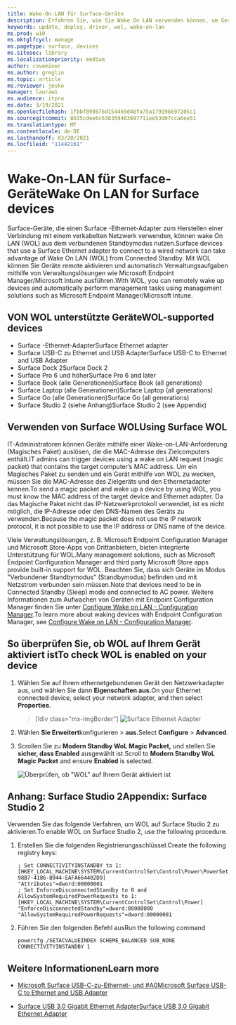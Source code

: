 ```yaml
---
title: Wake-On-LAN für Surface-Geräte
description: Erfahren Sie, wie Sie Wake On LAN verwenden können, um Geräte remote zu aktivieren, um Verwaltungsaufgaben automatisch auszuführen.
keywords: update, deploy, driver, wol, wake-on-lan
ms.prod: w10
ms.mktglfcycl: manage
ms.pagetype: surface, devices
ms.sitesec: library
ms.localizationpriority: medium
author: coveminer
ms.author: greglin
ms.topic: article
ms.reviewer: jesko
manager: laurawi
ms.audience: itpro
ms.date: 3/19/2021
ms.openlocfilehash: 1fbbf899876d154469d48fa75a179196697205c1
ms.sourcegitcommit: 8b35cdee6c638359403697711ee53d07cca6ee51
ms.translationtype: MT
ms.contentlocale: de-DE
ms.lasthandoff: 03/20/2021
ms.locfileid: "11442161"
---
```

# <a name="wake-on-lan-for-surface-devices"></a><span data-ttu-id="7e56a-104">Wake-On-LAN für Surface-Geräte</span><span class="sxs-lookup"><span data-stu-id="7e56a-104">Wake On LAN for Surface devices</span></span>

<span data-ttu-id="7e56a-105">Surface-Geräte, die einen Surface -Ethernet-Adapter zum Herstellen einer Verbindung mit einem verkabelten Netzwerk verwenden, können wake On LAN (WOL) aus dem verbundenen Standbymodus nutzen.</span><span class="sxs-lookup"><span data-stu-id="7e56a-105">Surface devices that use a Surface Ethernet adapter to connect to a wired network can take advantage of Wake On LAN (WOL) from Connected Standby.</span></span> <span data-ttu-id="7e56a-106">Mit WOL können Sie Geräte remote aktivieren und automatisch Verwaltungsaufgaben mithilfe von Verwaltungslösungen wie Microsoft Endpoint Manager/Microsoft Intune ausführen.</span><span class="sxs-lookup"><span data-stu-id="7e56a-106">With WOL, you can remotely wake up devices and automatically perform management tasks using management solutions such as Microsoft Endpoint Manager/Microsoft Intune.</span></span>

## <a name="wol-supported-devices"></a><span data-ttu-id="7e56a-107">VON WOL unterstützte Geräte</span><span class="sxs-lookup"><span data-stu-id="7e56a-107">WOL-supported devices</span></span>

- <span data-ttu-id="7e56a-108">Surface -Ethernet-Adapter</span><span class="sxs-lookup"><span data-stu-id="7e56a-108">Surface Ethernet adapter</span></span>
- <span data-ttu-id="7e56a-109">Surface USB-C zu Ethernet und USB Adapter</span><span class="sxs-lookup"><span data-stu-id="7e56a-109">Surface USB-C to Ethernet and USB Adapter</span></span>
- <span data-ttu-id="7e56a-110">Surface Dock 2</span><span class="sxs-lookup"><span data-stu-id="7e56a-110">Surface Dock 2</span></span>
- <span data-ttu-id="7e56a-111">Surface Pro 6 und höher</span><span class="sxs-lookup"><span data-stu-id="7e56a-111">Surface Pro 6 and later</span></span>
- <span data-ttu-id="7e56a-112">Surface Book (alle Generationen)</span><span class="sxs-lookup"><span data-stu-id="7e56a-112">Surface Book (all generations)</span></span>
- <span data-ttu-id="7e56a-113">Surface Laptop (alle Generationen)</span><span class="sxs-lookup"><span data-stu-id="7e56a-113">Surface Laptop (all generations)</span></span>
- <span data-ttu-id="7e56a-114">Surface Go (alle Generationen)</span><span class="sxs-lookup"><span data-stu-id="7e56a-114">Surface Go (all generations)</span></span>
- <span data-ttu-id="7e56a-115">Surface Studio 2 (siehe Anhang)</span><span class="sxs-lookup"><span data-stu-id="7e56a-115">Surface Studio 2 (see Appendix)</span></span>


## <a name="using-surface-wol"></a><span data-ttu-id="7e56a-116">Verwenden von Surface WOL</span><span class="sxs-lookup"><span data-stu-id="7e56a-116">Using Surface WOL</span></span>

<span data-ttu-id="7e56a-117">IT-Administratoren können Geräte mithilfe einer Wake-on-LAN-Anforderung (Magisches Paket) auslösen, die die MAC-Adresse des Zielcomputers enthält.</span><span class="sxs-lookup"><span data-stu-id="7e56a-117">IT admins can trigger devices using a wake on LAN request (magic packet) that contains the target computer’s MAC address.</span></span> <span data-ttu-id="7e56a-118">Um ein Magisches Paket zu senden und ein Gerät mithilfe von WOL zu wecken, müssen Sie die MAC-Adresse des Zielgeräts und den Ethernetadapter kennen.</span><span class="sxs-lookup"><span data-stu-id="7e56a-118">To send a magic packet and wake up a device by using WOL, you must know the MAC address of the target device and Ethernet adapter.</span></span> <span data-ttu-id="7e56a-119">Da das Magische Paket nicht das IP-Netzwerkprotokoll verwendet, ist es nicht möglich, die IP-Adresse oder den DNS-Namen des Geräts zu verwenden.</span><span class="sxs-lookup"><span data-stu-id="7e56a-119">Because the magic packet does not use the IP network protocol, it is not possible to use the IP address or DNS name of the device.</span></span>

<span data-ttu-id="7e56a-120">Viele Verwaltungslösungen, z. B. Microsoft Endpoint Configuration Manager und Microsoft Store-Apps von Drittanbietern, bieten integrierte Unterstützung für WOL.</span><span class="sxs-lookup"><span data-stu-id="7e56a-120">Many management solutions, such as Microsoft Endpoint Configuration Manager and third party Microsoft Store apps provide built-in support for WOL.</span></span> <span data-ttu-id="7e56a-121">Beachten Sie, dass sich Geräte im Modus "Verbundener Standbymodus" (Standbymodus) befinden und mit Netzstrom verbunden sein müssen.</span><span class="sxs-lookup"><span data-stu-id="7e56a-121">Note that devices need to be in Connected Standby (Sleep) mode and connected to AC power.</span></span> <span data-ttu-id="7e56a-122">Weitere Informationen zum Aufwachen von Geräten mit Endpoint Configuration Manager finden Sie unter [Configure Wake on LAN - Configuration Manager](https://docs.microsoft.com/mem/configmgr/core/clients/deploy/configure-wake-on-lan).</span><span class="sxs-lookup"><span data-stu-id="7e56a-122">To learn more about waking devices with Endpoint Configuration Manager, see [Configure Wake on LAN - Configuration Manager](https://docs.microsoft.com/mem/configmgr/core/clients/deploy/configure-wake-on-lan).</span></span>


## <a name="to-check-wol-is-enabled-on-your-device"></a><span data-ttu-id="7e56a-123">So überprüfen Sie, ob WOL auf Ihrem Gerät aktiviert ist</span><span class="sxs-lookup"><span data-stu-id="7e56a-123">To check WOL is enabled on your device</span></span>

1. <span data-ttu-id="7e56a-124">Wählen Sie auf Ihrem ethernetgebundenen Gerät den Netzwerkadapter aus, und wählen Sie dann **Eigenschaften aus.**</span><span class="sxs-lookup"><span data-stu-id="7e56a-124">On your Ethernet connected device, select your network adapter, and then select **Properties**.</span></span>

   > [!div class="mx-imgBorder"]
   > ![Surface Ethernet Adapter](images/surface-ethernet.png)

2. <span data-ttu-id="7e56a-126">Wählen **Sie Erweitert**konfigurieren  >  **aus.**</span><span class="sxs-lookup"><span data-stu-id="7e56a-126">Select **Configure** > **Advanced**.</span></span>
3. <span data-ttu-id="7e56a-127">Scrollen Sie zu **Modern Standby WoL Magic Packet,** und stellen Sie **sicher, dass Enabled** ausgewählt ist.</span><span class="sxs-lookup"><span data-stu-id="7e56a-127">Scroll to **Modern Standby WoL Magic Packet** and ensure **Enabled** is selected.</span></span>

     ![Überprüfen, ob "WOL" auf Ihrem Gerät aktiviert ist](images/ethernet-wol-setting.png)

## <a name="appendix-surface-studio-2"></a><span data-ttu-id="7e56a-129">Anhang: Surface Studio 2</span><span class="sxs-lookup"><span data-stu-id="7e56a-129">Appendix: Surface Studio 2</span></span>

<span data-ttu-id="7e56a-130">Verwenden Sie das folgende Verfahren, um WOL auf Surface Studio 2 zu aktivieren.</span><span class="sxs-lookup"><span data-stu-id="7e56a-130">To enable WOL on Surface Studio 2, use the following procedure.</span></span>

1. <span data-ttu-id="7e56a-131">Erstellen Sie die folgenden Registrierungsschlüssel:</span><span class="sxs-lookup"><span data-stu-id="7e56a-131">Create the following registry keys:</span></span>

   ```console
   ; Set CONNECTIVITYINSTANDBY to 1:
   [HKEY_LOCAL_MACHINE\SYSTEM\CurrentControlSet\Control\Power\PowerSettings\F15576E8-98B7-4186-B944-EAFA664402D9]
   "Attributes"=dword:00000001
   ; Set EnforceDisconnectedStandby to 0 and AllowSystemRequiredPowerRequests to 1:
   [HKEY_LOCAL_MACHINE\SYSTEM\CurrentControlSet\Control\Power]
   "EnforceDisconnectedStandby"=dword:00000000
   "AllowSystemRequiredPowerRequests"=dword:00000001
   ```

2. <span data-ttu-id="7e56a-132">Führen Sie den folgenden Befehl aus</span><span class="sxs-lookup"><span data-stu-id="7e56a-132">Run the following command</span></span>

    ```powercfg /SETACVALUEINDEX SCHEME_BALANCED SUB_NONE CONNECTIVITYINSTANDBY 1```


## <a name="learn-more"></a><span data-ttu-id="7e56a-133">Weitere Informationen</span><span class="sxs-lookup"><span data-stu-id="7e56a-133">Learn more</span></span>

- [<span data-ttu-id="7e56a-134">Microsoft Surface USB-C-zu-Ethernet- und #A0</span><span class="sxs-lookup"><span data-stu-id="7e56a-134">Microsoft Surface USB-C to Ethernet and USB Adapter</span></span>](https://www.microsoft.com/p/surface-usb-c-to-ethernet-and-usb-adapter/8wt81cglrblp?)

- [<span data-ttu-id="7e56a-135">Surface USB 3.0 Gigabit Ethernet Adapter</span><span class="sxs-lookup"><span data-stu-id="7e56a-135">Surface USB 3.0 Gigabit Ethernet Adapter</span></span>](https://www.microsoft.com/p/surface-usb-30-gigabit-ethernet-adapter/8xn9fqvzbvq0?)
